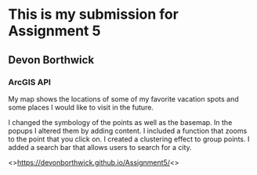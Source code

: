 # This is my submission for Assignment 5
## Devon Borthwick
### ArcGIS API

My map shows the locations of some of my favorite vacation spots and some places I would like to visit in the future.

I changed the symbology of the points as well as the basemap. In the popups I altered them by adding content. I included a function that zooms to the point that you click on. I created a clustering effect to group points. I added a search bar that allows users to search for a city.

<>https://devonborthwick.github.io/Assignment5/<>